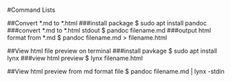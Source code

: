 #Command Lists


##Convert \*.md to \*.html
###install package
$ sudo apt install pandoc
###convert \*.md to \*.html stdout
$ pandoc filename.md 
###output html format from \*.md
$ pandoc filename.md > filename.html

##View html file preview on terminal
###install pavkage
$ sudo apt install lynx
###view html preview
$ lynx filename.html

##View html preview from md format file
$ pandoc filename.md | lynx -stdin

